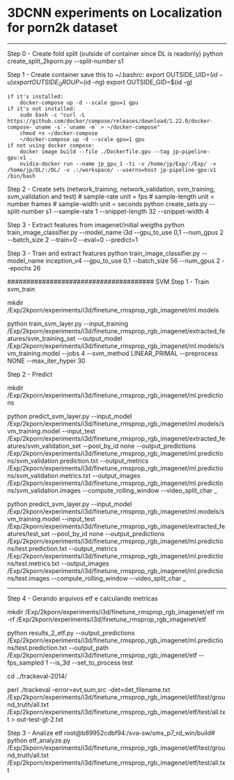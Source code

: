 # 3DCNN experiments on Localization for porn2k dataset

------------------------

Step 0 - Create fold split (outside of container since DL is readonly)
    python create_split_2kporn.py --split-number s1

Step 1 - Create container
    save this to ~/.bashrc:
        export OUTSIDE_UID=$(id -u)
        export OUTSIDE_GROUP=$(id -ng)
        export OUTSIDE_GID=$(id -g)

    if it's installed:
        docker-compose up -d --scale gpu=1 gpu
    if it's not installed:
        sudo bash -c "curl -L https://github.com/docker/compose/releases/download/1.22.0/docker-compose-`uname -s`-`uname -m` > ~/docker-compose"
        chmod +x ~/docker-compose
        ~/docker-compose up -d --scale gpu=1 gpu
    if not using docker compose:
        docker image build --file ./Dockerfile.gpu --tag jp-pipeline-gpu:v1 .
        nvidia-docker run --name jp_gpu_1 -ti -v /home/jp/Exp/:/Exp/ -v /home/jp/DL/:/DL/ -v .:/workspace/ --userns=host jp-pipeline-gpu:v1 /bin/bash

Step 2 - Create sets (network_training, network_validation, svm_training, svm_validation and test)
    # sample-rate unit = fps
    # sample-length unit = number frames
    # sample-width unit = seconds
    python create_sets.py --split-number s1 --sample-rate 1 --snippet-length 32 --snippet-width 4

Step 3 - Extract features from imagenet/initial weigths
    python train_image_classifier.py --model_name i3d --gpu_to_use 0,1 --num_gpus 2 --batch_size 2 --train=0 --eval=0 --predict=1

Step 3 - Train and extract features
    python train_image_classifier.py --model_name inception_v4 --gpu_to_use 0,1 --batch_size 56 --num_gpus 2 --epochs 26

######################################
SVM
Step 1 - Train svm_train

mkdir /Exp/2kporn/experiments/i3d/finetune_rmsprop_rgb_imagenet/ml.models

python train_svm_layer.py --input_training /Exp/2kporn/experiments/i3d/finetune_rmsprop_rgb_imagenet/extracted_features/svm_training_set --output_model /Exp/2kporn/experiments/i3d/finetune_rmsprop_rgb_imagenet/ml.models/svm_training.model --jobs 4 --svm_method LINEAR_PRIMAL --preprocess NONE --max_iter_hyper 30

Step 2 - Predict

 mkdir /Exp/2kporn/experiments/i3d/finetune_rmsprop_rgb_imagenet/ml.predictions

 python predict_svm_layer.py --input_model /Exp/2kporn/experiments/i3d/finetune_rmsprop_rgb_imagenet/ml.models/svm_training.model  --input_test /Exp/2kporn/experiments/i3d/finetune_rmsprop_rgb_imagenet/extracted_features/svm_validation_set --pool_by_id none  --output_predictions /Exp/2kporn/experiments/i3d/finetune_rmsprop_rgb_imagenet/ml.predictions/svm_validation.prediction.txt --output_metrics /Exp/2kporn/experiments/i3d/finetune_rmsprop_rgb_imagenet/ml.predictions/svm_validation.metrics.txt --output_images /Exp/2kporn/experiments/i3d/finetune_rmsprop_rgb_imagenet/ml.predictions/svm_validation.images --compute_rolling_window --video_split_char _

 python predict_svm_layer.py --input_model /Exp/2kporn/experiments/i3d/finetune_rmsprop_rgb_imagenet/ml.models/svm_training.model  --input_test /Exp/2kporn/experiments/i3d/finetune_rmsprop_rgb_imagenet/extracted_features/test_set --pool_by_id none  --output_predictions /Exp/2kporn/experiments/i3d/finetune_rmsprop_rgb_imagenet/ml.predictions/test.prediction.txt --output_metrics /Exp/2kporn/experiments/i3d/finetune_rmsprop_rgb_imagenet/ml.predictions/test.metrics.txt --output_images /Exp/2kporn/experiments/i3d/finetune_rmsprop_rgb_imagenet/ml.predictions/test.images --compute_rolling_window --video_split_char _

--------------------------------
Step 4 - Gerando arquivos etf e calculando metricas

mkdir /Exp/2kporn/experiments/i3d/finetune_rmsprop_rgb_imagenet/etf
rm -rf /Exp/2kporn/experiments/i3d/finetune_rmsprop_rgb_imagenet/etf

python results_2_etf.py --output_predictions /Exp/2kporn/experiments/i3d/finetune_rmsprop_rgb_imagenet/ml.predictions/test.prediction.txt --output_path /Exp/2kporn/experiments/i3d/finetune_rmsprop_rgb_imagenet/etf --fps_sampled 1 --is_3d --set_to_process test

cd ../trackeval-2014/

perl ./trackeval -error=evt,sum,src -det=det_filename.txt /Exp/2kporn/experiments/i3d/finetune_rmsprop_rgb_imagenet/etf/test/ground_truth/all.txt /Exp/2kporn/experiments/i3d/finetune_rmsprop_rgb_imagenet/etf/test/all.txt >   out-test-gt-2.txt



Step 3 - Analize etf
root@b89952cdbf94:/sva-sw/sms_p7_rd_win/build# python etf_analyze.py /Exp/2kporn/experiments/i3d/finetune_rmsprop_rgb_imagenet/etf/test/ground_truth/all.txt /Exp/2kporn/experiments/i3d/finetune_rmsprop_rgb_imagenet/etf/test/all.txt

